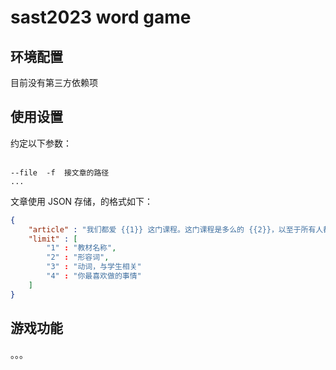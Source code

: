 # sast2023 word game

## 环境配置

目前没有第三方依赖项

## 使用设置

约定以下参数：

```

--file  -f  接文章的路径
...

```

文章使用 JSON 存储，的格式如下：

```json
{
    "article" : "我们都爱 {{1}} 这门课程。这门课程是多么的 {{2}}，以至于所有人都在课程上认真地 {{3}}。在设计数字电路时,我们需要运用到逻辑门、半导体存储器等知识。这些内容相互联系,共同构成复杂的数字电路。这门课能启发我们的逻辑思维能力和科学思考能力。通过为难我们的练习和作业,我们的理解能力和解决问题的能力得到了提高。这些将对今后的 {{4}} 和工作有很大益处。",
    "limit" : [
    	"1" : "教材名称",
        "2" : "形容词",
        "3" : "动词，与学生相关"
        "4" : "你最喜欢做的事情"
    ]
}
```



## 游戏功能

。。。

